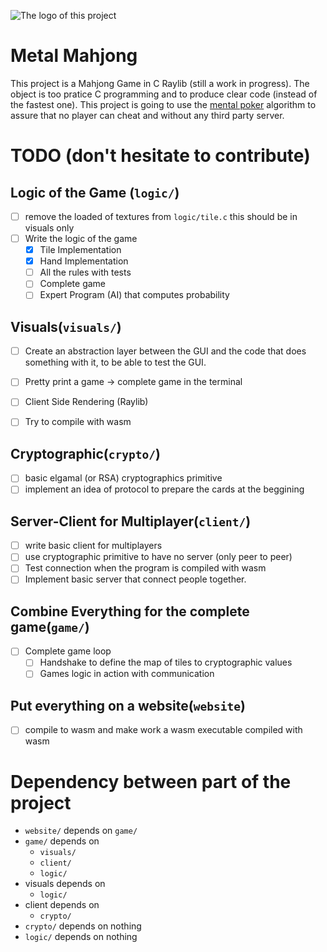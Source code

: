 ![The logo of this project](./data/Logo_Mental_Mahjong2.svg)

# Metal Mahjong 
This project is a Mahjong Game in C Raylib (still a work in progress). The object is too pratice C programming and to produce clear code (instead of the fastest one). This project is going to use the [mental poker](https://en.wikipedia.org/wiki/Mental_poker) algorithm to assure that no player can cheat and without any third party server.



# TODO (don't hesitate to contribute)
## Logic of the Game (`logic/`)
- [ ] remove the loaded of textures from `logic/tile.c` this should be in
visuals only
- [ ] Write the logic of the game
    - [x] Tile Implementation
    - [x] Hand Implementation
    - [ ] All the rules with tests
    - [ ] Complete game
    - [ ] Expert Program (AI) that computes probability

## Visuals(`visuals/`)
- [ ] Create an abstraction layer between the GUI and the code that does
something with it, to be able to test the GUI.
- [ ] Pretty print a game -> complete game in the terminal
- [ ] Client Side Rendering (Raylib)
- [ ] Try to compile with wasm


## Cryptographic(`crypto/`)
- [ ] basic elgamal (or RSA) cryptographics primitive
- [ ] implement an idea of protocol to prepare the cards at the beggining

## Server-Client for Multiplayer(`client/`)
- [ ] write basic client for multiplayers
- [ ] use cryptographic primitive to have no server (only peer to peer)
- [ ] Test connection when the program is compiled with wasm
- [ ] Implement basic server that connect people together.

## Combine Everything for the complete game(`game/`)
- [ ] Complete game loop
    - [ ] Handshake to define the map of tiles to cryptographic values
    - [ ] Games logic in action with communication

## Put everything on a website(`website`)
- [ ] compile to wasm and make work a wasm executable compiled with wasm

# Dependency between part of the project
- `website/` depends on `game/`
- `game/` depends on
    - `visuals/`
    - `client/`
    - `logic/`
- visuals depends on
    - `logic/`
- client depends on
    - `crypto/`
- `crypto/` depends on nothing
- `logic/` depends on nothing
